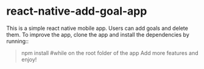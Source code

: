 # react-native-add-goal-app

This is a simple react native mobile app. Users can add goals and delete them. To improve the app, clone the app and install the dependencies by running::

> npm install #while on the root folder of the app
> Add more features and enjoy!
